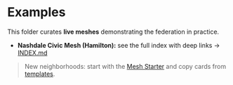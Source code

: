 # Examples
This folder curates **live meshes** demonstrating the federation in practice.

- **Nashdale Civic Mesh (Hamilton):** see the full index with deep links → [INDEX.md](./INDEX.md)

> New neighborhoods: start with the [Mesh Starter](https://github.com/Civic-Mesh-Network/mesh-starter) and copy cards from [templates](https://github.com/Civic-Mesh-Network/templates).

